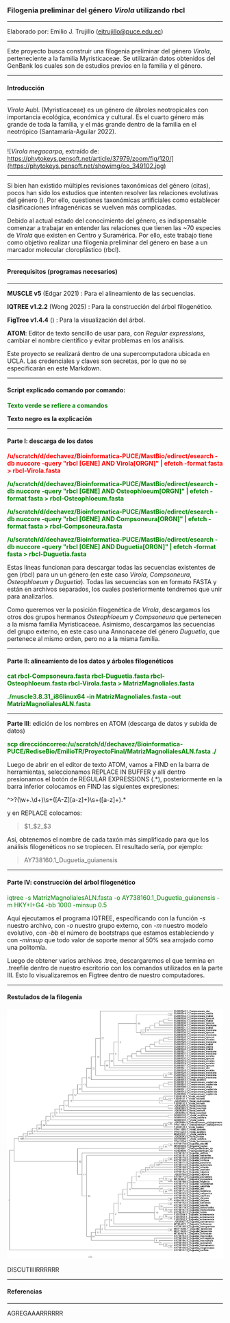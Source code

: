 ### **Filogenia preliminar del género *Virola* utilizando rbcl**

---

Elaborado por: Emilio J. Trujillo (ejtrujillo@puce.edu.ec)

---

Este proyecto busca construir una filogenia preliminar del género *Virola*,
perteneciente a la familia Myristicaceae. Se utilizarán datos obtenidos del
GenBank los cuales son de estudios previos en la familia y el género.

---

#### **Introducción**

---

*Virola* Aubl. (Myristicaceae) es un género de ábroles neotropicales con
importancia ecológica, económica y cultural. Es el cuarto género más grande
de toda la familia, y el más grande dentro de la familia en el neotrópico (Santamaría-Aguilar 2022).

---

![*Virola megacarpa*, extraído de: https://phytokeys.pensoft.net/article/37979/zoom/fig/120/](https://phytokeys.pensoft.net/showimg/oo_349102.jpg)

---

Si bien han existido múltiples revisiones taxonómicas del género (citas), pocos han sido los estudios
que intenten resolver las relaciones evolutivas del género (). Por ello, cuestiones taxonómicas artificiales
como establecer clasificaciones infragenéricas se vuelven más complicadas.

Debido al actual estado del conocimiento del género, es indispensable comenzar a trabajar en entender
las relaciones que tienen las ~70 especies de *Virola* que existen en Centro y Suramérica. Por ello, este trabajo 
tiene como objetivo realizar una filogenia preliminar del género en base a un marcador molecular cloroplástico (rbcl).

---

#### **Prerequisitos (programas necesarios)**

---

**MUSCLE v5** (Edgar 2021) : Para el alineamiento de las secuencias.

**IQTREE v1.2.2** (Wong 2025) : Para la construcción del árbol filogenético.

**FigTree v1.4.4** () : Para la visualización del árbol.

**ATOM**: Editor de texto sencillo de usar para, con _Regular expressions_, cambiar el nombre científico y evitar problemas en los análisis.

Este proyecto se realizará dentro de una supercomputadora ubicada en UCLA. Las credenciales y claves son 
secretas, por lo que no se especificarán en este Markdown.

---

#### **Script explicado comando por comando:**

<span style="color:green">**Texto verde se refiere a comandos**

**Texto negro es la explicación**

---


#### **Parte I:** descarga de los datos


<span style="color:red">**/u/scratch/d/dechavez/Bioinformatica-PUCE/MastBio/edirect/esearch -db nuccore -query "rbcl [GENE] AND Virola[ORGN]" | efetch -format fasta > rbcl-Virola.fasta**

<span style="color:green">**/u/scratch/d/dechavez/Bioinformatica-PUCE/MastBio/edirect/esearch -db nuccore -query "rbcl [GENE] AND Osteophloeum[ORGN]" | efetch -format fasta > rbcl-Osteophloeum.fasta**

<span style="color:green">**/u/scratch/d/dechavez/Bioinformatica-PUCE/MastBio/edirect/esearch -db nuccore -query "rbcl [GENE] AND Compsoneura[ORGN]" | efetch -format fasta > rbcl-Compsoneura.fasta**

<span style="color:green">**/u/scratch/d/dechavez/Bioinformatica-PUCE/MastBio/edirect/esearch -db nuccore -query "rbcl [GENE] AND Duguetia[ORGN]" | efetch -format fasta > rbcl-Duguetia.fasta**

Estas líneas funcionan para descargar todas las secuencias existentes de gen (rbcl) para un un género (en este caso *Virola*, *Compsoneura*, *Osteophloeum* y *Duguetia*). Todas las
secuencias son en formato FASTA y están en archivos separados, los cuales posteriormente tendremos que unir para analizarlos.

Como queremos ver la posición filogenética de *Virola*, descargamos los otros dos grupos hermanos *Osteophloeum* y *Compsoneura* que pertenecen a 
la misma familia Myristicaceae. Asimismo, descargamos las secuencias del grupo externo, en este caso una Annonaceae del género *Duguetia*, que pertenece
al mismo orden, pero no a la misma familia.

---

#### **Parte II**: alineamiento de los datos y árboles filogenéticos

<span style="color:green">**cat rbcl-Compsoneura.fasta rbcl-Duguetia.fasta rbcl-Osteophloeum.fasta rbcl-Virola.fasta > MatrizMagnoliales.fasta**

<span style="color:green">**./muscle3.8.31_i86linux64 -in MatrizMagnoliales.fasta -out MatrizMagnolialesALN.fasta**

---

**Parte III**: edición de los nombres en ATOM (descarga de datos y subida de datos)

<span style="color:green">**scp **direccióncorreo**:/u/scratch/d/dechavez/Bioinformatica-PUCE/RediseBio/EmilioTR/ProyectoFinal/MatrizMagnolialesALN.fasta ./**

Luego de abrir en el editor de texto ATOM, vamos a FIND en la barra de herramientas, seleccionamos REPLACE IN BUFFER y allí dentro
presionamos el botón de REGULAR EXPRESSIONS (.*), posteriormente en la barra inferior colocamos en FIND las siguientes expresiones:

^>?(\w+\.\d+)\s+([A-Z][a-z]+)\s+([a-z]+).*

y en REPLACE colocamos:

>$1_$2_$3

Así, obtenemos el nombre de cada taxón más simplificado para que los análisis filogenéticos no se tropiecen. El resultado sería, por ejemplo:

>AY738160.1_Duguetia_guianensis

---

#### **Parte IV**: construcción del árbol filogenético

<span style="color:green">iqtree -s MatrizMagnolialesALN.fasta -o AY738160.1_Duguetia_guianensis -m HKY+I+G4 -bb 1000 -minsup 0.5

Aquí ejecutamos el programa IQTREE, específicando con la función *-s* nuestro archivo, con *-o* nuestro grupo externo, con *-m* nuestro
modelo evolutivo, con *-bb* el número de bootstraps que estamos estableciendo y con *-minsup* que todo valor de soporte menor al 50% sea
arrojado como una politomía.

Luego de obtener varios archivos .tree, descargaremos el que termina en .treefile dentro de nuestro escritorio con los comandos utilizados en la
parte III. Esto lo visualizaremos en Figtree dentro de nuestro computadores.

---

#### **Restulados de la filogenia**


![Filogenia de *Virola* en relación con sus grupos hermanos](https://github.com/EmilioTrujillo03/ProyectoFinalBioInf/blob/main/VirolaFilogenia.jpg?raw=true)

DISCUTIIIIRRRRRR


---

#### **Referencias**

---

AGREGAAARRRRRR







